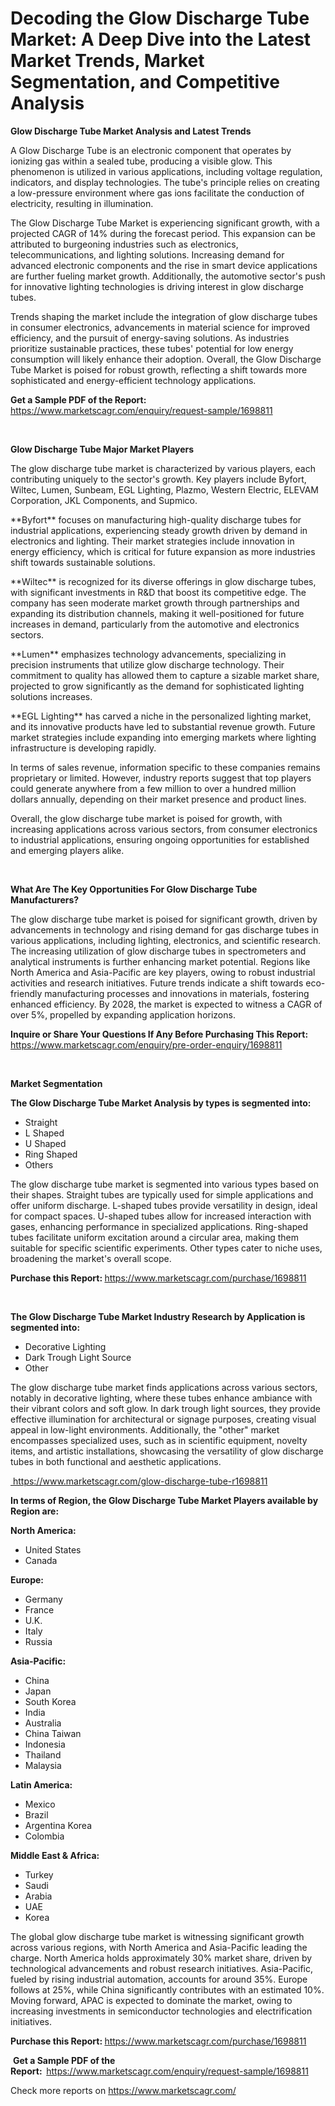 <p><h1>Decoding the Glow Discharge Tube Market: A Deep Dive into the Latest Market Trends, Market Segmentation, and Competitive Analysis</h1></p><p><strong>Glow Discharge Tube Market Analysis and Latest Trends</strong></p>
<p><p>A Glow Discharge Tube is an electronic component that operates by ionizing gas within a sealed tube, producing a visible glow. This phenomenon is utilized in various applications, including voltage regulation, indicators, and display technologies. The tube's principle relies on creating a low-pressure environment where gas ions facilitate the conduction of electricity, resulting in illumination.</p><p>The Glow Discharge Tube Market is experiencing significant growth, with a projected CAGR of 14% during the forecast period. This expansion can be attributed to burgeoning industries such as electronics, telecommunications, and lighting solutions. Increasing demand for advanced electronic components and the rise in smart device applications are further fueling market growth. Additionally, the automotive sector's push for innovative lighting technologies is driving interest in glow discharge tubes.</p><p>Trends shaping the market include the integration of glow discharge tubes in consumer electronics, advancements in material science for improved efficiency, and the pursuit of energy-saving solutions. As industries prioritize sustainable practices, these tubes' potential for low energy consumption will likely enhance their adoption. Overall, the Glow Discharge Tube Market is poised for robust growth, reflecting a shift towards more sophisticated and energy-efficient technology applications.</p></p>
<p><strong>Get a Sample PDF of the Report:&nbsp;</strong> <a href="https://www.marketscagr.com/enquiry/request-sample/1698811?utm_campaign=1889&utm_medium=2&utm_source=Github&utm_content=ia&utm_term=09012025&utm_id=glow-discharge-tube">https://www.marketscagr.com/enquiry/request-sample/1698811</a></p>
<p>&nbsp;</p>
<p><strong>Glow Discharge Tube Major Market Players</strong></p>
<p><p>The glow discharge tube market is characterized by various players, each contributing uniquely to the sector's growth. Key players include Byfort, Wiltec, Lumen, Sunbeam, EGL Lighting, Plazmo, Western Electric, ELEVAM Corporation, JKL Components, and Supmico. </p><p>**Byfort** focuses on manufacturing high-quality discharge tubes for industrial applications, experiencing steady growth driven by demand in electronics and lighting. Their market strategies include innovation in energy efficiency, which is critical for future expansion as more industries shift towards sustainable solutions.</p><p>**Wiltec** is recognized for its diverse offerings in glow discharge tubes, with significant investments in R&D that boost its competitive edge. The company has seen moderate market growth through partnerships and expanding its distribution channels, making it well-positioned for future increases in demand, particularly from the automotive and electronics sectors.</p><p>**Lumen** emphasizes technology advancements, specializing in precision instruments that utilize glow discharge technology. Their commitment to quality has allowed them to capture a sizable market share, projected to grow significantly as the demand for sophisticated lighting solutions increases.</p><p>**EGL Lighting** has carved a niche in the personalized lighting market, and its innovative products have led to substantial revenue growth. Future market strategies include expanding into emerging markets where lighting infrastructure is developing rapidly.</p><p>In terms of sales revenue, information specific to these companies remains proprietary or limited. However, industry reports suggest that top players could generate anywhere from a few million to over a hundred million dollars annually, depending on their market presence and product lines. </p><p>Overall, the glow discharge tube market is poised for growth, with increasing applications across various sectors, from consumer electronics to industrial applications, ensuring ongoing opportunities for established and emerging players alike.</p></p>
<p>&nbsp;</p>
<p><strong>What Are The Key Opportunities For Glow Discharge Tube Manufacturers?</strong></p>
<p><p>The glow discharge tube market is poised for significant growth, driven by advancements in technology and rising demand for gas discharge tubes in various applications, including lighting, electronics, and scientific research. The increasing utilization of glow discharge tubes in spectrometers and analytical instruments is further enhancing market potential. Regions like North America and Asia-Pacific are key players, owing to robust industrial activities and research initiatives. Future trends indicate a shift towards eco-friendly manufacturing processes and innovations in materials, fostering enhanced efficiency. By 2028, the market is expected to witness a CAGR of over 5%, propelled by expanding application horizons.</p></p>
<p><strong>Inquire or Share Your Questions If Any Before Purchasing This Report:</strong> <a href="https://www.marketscagr.com/enquiry/pre-order-enquiry/1698811?utm_campaign=1889&utm_medium=2&utm_source=Github&utm_content=ia&utm_term=09012025&utm_id=glow-discharge-tube">https://www.marketscagr.com/enquiry/pre-order-enquiry/1698811</a></p>
<p>&nbsp;</p>
<p><strong>Market Segmentation</strong></p>
<p><strong>The Glow Discharge Tube Market Analysis by types is segmented into:</strong></p>
<p><ul><li>Straight</li><li>L Shaped</li><li>U Shaped</li><li>Ring Shaped</li><li>Others</li></ul></p>
<p><p>The glow discharge tube market is segmented into various types based on their shapes. Straight tubes are typically used for simple applications and offer uniform discharge. L-shaped tubes provide versatility in design, ideal for compact spaces. U-shaped tubes allow for increased interaction with gases, enhancing performance in specialized applications. Ring-shaped tubes facilitate uniform excitation around a circular area, making them suitable for specific scientific experiments. Other types cater to niche uses, broadening the market's overall scope.</p></p>
<p><strong>Purchase this Report:&nbsp;</strong><a href="https://www.marketscagr.com/purchase/1698811?utm_campaign=1889&utm_medium=2&utm_source=Github&utm_content=ia&utm_term=09012025&utm_id=glow-discharge-tube">https://www.marketscagr.com/purchase/1698811</a></p>
<p>&nbsp;</p>
<p><strong>The Glow Discharge Tube Market Industry Research by Application is segmented into:</strong></p>
<p><ul><li>Decorative Lighting</li><li>Dark Trough Light Source</li><li>Other</li></ul></p>
<p><p>The glow discharge tube market finds applications across various sectors, notably in decorative lighting, where these tubes enhance ambiance with their vibrant colors and soft glow. In dark trough light sources, they provide effective illumination for architectural or signage purposes, creating visual appeal in low-light environments. Additionally, the "other" market encompasses specialized uses, such as in scientific equipment, novelty items, and artistic installations, showcasing the versatility of glow discharge tubes in both functional and aesthetic applications.</p></p>
<p><a href="https://www.marketscagr.com/glow-discharge-tube-r1698811?utm_campaign=1889&utm_medium=2&utm_source=Github&utm_content=ia&utm_term=09012025&utm_id=glow-discharge-tube">&nbsp;https://www.marketscagr.com/glow-discharge-tube-r1698811</a></p>
<p><strong>In terms of Region, the Glow Discharge Tube Market Players available by Region are:</strong></p>
<p>
    <p> <strong> North America: </strong>
        <ul>
            <li>United States</li>
            <li>Canada</li>
        </ul>
        </p> 
    <p> <strong> Europe: </strong>
        <ul>
            <li>Germany</li>
            <li>France</li>
            <li>U.K.</li>
            <li>Italy</li>
            <li>Russia</li>
        </ul>
        </p> 
    <p> <strong> Asia-Pacific: </strong>
        <ul>
            <li>China</li>
            <li>Japan</li>
            <li>South Korea</li>
            <li>India</li>
            <li>Australia</li>
            <li>China Taiwan</li>
            <li>Indonesia</li>
            <li>Thailand</li>
            <li>Malaysia</li>
        </ul>
        </p> 
    <p> <strong> Latin America: </strong>
        <ul>
            <li>Mexico</li>
            <li>Brazil</li>
            <li>Argentina Korea</li>
            <li>Colombia</li>
        </ul>
        </p> 
    <p> <strong> Middle East & Africa: </strong>
        <ul>
            <li>Turkey</li>
            <li>Saudi</li>
            <li>Arabia</li>
            <li>UAE</li>
            <li>Korea</li>
        </ul>
    </p>
    </p>
<p><p>The global glow discharge tube market is witnessing significant growth across various regions, with North America and Asia-Pacific leading the charge. North America holds approximately 30% market share, driven by technological advancements and robust research initiatives. Asia-Pacific, fueled by rising industrial automation, accounts for around 35%. Europe follows at 25%, while China significantly contributes with an estimated 10%. Moving forward, APAC is expected to dominate the market, owing to increasing investments in semiconductor technologies and electrification initiatives.</p></p>
<p><strong>Purchase this Report: </strong><a href="https://www.marketscagr.com/purchase/1698811?utm_campaign=1889&utm_medium=2&utm_source=Github&utm_content=ia&utm_term=09012025&utm_id=glow-discharge-tube">https://www.marketscagr.com/purchase/1698811</a></p>
<p>&nbsp;<strong>Get a Sample PDF of the Report:&nbsp;&nbsp;</strong><a href="https://www.marketscagr.com/enquiry/request-sample/1698811?utm_campaign=1889&utm_medium=2&utm_source=Github&utm_content=ia&utm_term=09012025&utm_id=glow-discharge-tube">https://www.marketscagr.com/enquiry/request-sample/1698811</a></p>
<p><strong></strong></p>
<p>Check more reports on <a href="https://www.marketscagr.com/?utm_campaign=1889&utm_medium=2&utm_source=Github&utm_content=ia&utm_term=09012025&utm_id=glow-discharge-tube">https://www.marketscagr.com/</a></p>